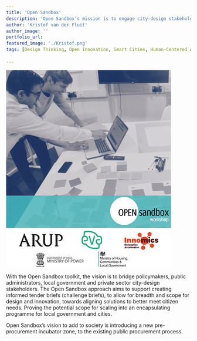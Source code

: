 ```yaml
---
title: 'Open Sandbox'
description: 'Open Sandbox’s mission is to engage city-design stakeholders around critical-debates surrounding innovation processes and tools for collaboration.'
author: 'Kristof van der Fluit'
author_image: ''
portfolio_url:
featured_image: './Kristof.png'
tags: [Design Thinking, Open Innovation, Smart Cities, Human-Centered Approach, Design for Public Service]

---
```


![](./Kristof.png)

With the Open Sandbox toolkit, the vision is to bridge policymakers, public administrators, local government and private sector city-design stakeholders. The Open Sandbox approach aims to support creating informed tender briefs (challenge briefs), to allow for breadth and scope for design and innovation, towards aligning solutions to better meet citizen needs. Proving the potential scope for scaling into an encapsulating programme for local government and cities.

Open Sandbox’s vision to add to society is introducing a new pre-procurement incubator zone, to the existing public procurement process.
